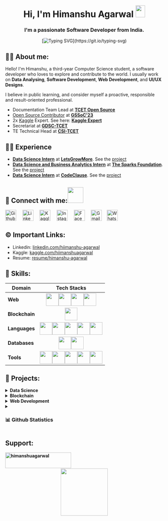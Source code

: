 <h1 align = "center"> Hi, I'm Himanshu Agarwal <img src="https://raw.githubusercontent.com/MartinHeinz/MartinHeinz/master/wave.gif" width="30px" height="38"></h1>
<h3 align="center">I'm a passionate Software Developer from India.</h3>
<div align="center">

  [![Typing SVG](https://readme-typing-svg.demolab.com?font=Fira+Code&size=22&pause=200&color=F70000&center=true&vCenter=true&width=470&lines=Hey!+It's+Himanshu+Agarwal;I'm+a+Software+Developer.;%E2%9D%A4%EF%B8%8F+Data+Analyst+%7C+Python+Developer;I+%E2%9D%A4%EF%B8%8F+DSA.)](https://git.io/typing-svg)
</div>
  
  
##  🙋‍♂️ About me:
Hello! I'm Himanshu, a third-year Computer Science student, a software developer who loves to explore and contribute to the world.
I usually work on **Data Analysing**, **Software Development**, **Web Development**, and **UI/UX Designs**.

I believe in public learning, and consider myself a proactive, responsible and result-oriented professional. 

- Documentation Team Lead at **[TCET Open Source](https://opensource.tcetmumbai.in/)**
- [Open Source Contributor](https://www.linkedin.com/posts/agarwal-himanshu_connections-girlscriptsummerofcode-gssoc-activity-7063382878356684800-6UyV?utm_source=share&utm_medium=member_desktop) at **[GSSoC'23](https://gssoc.girlscript.tech/)**
- 2x [Kaggle](https://www.kaggle.com/) Expert. See here: **[Kaggle Expert](https://www.kaggle.com/hiimanshuagarwal)**
- Secretariat at **[GDSC-TCET](https://www.dsctcet.tech/)**
- TE Technical Head at **[CSI-TCET](https://tcetcsi.github.io/tcetcsi/index.html)**


##  👨‍💻 Experience

- **[Data Science Intern](https://drive.google.com/file/d/1PWHhJqs_bZ05yxPs4qEnbiSw2OMWQUzy/view?usp=share_link)** at **[LetsGrowMore](https://letsgrowmore.in/)**. See the [project](https://github.com/himanshu-03/LGMVIP-DataScience)
- **[Data Science and Business Analytics Intern](https://drive.google.com/file/d/1nFCMda1bdLjNZUE_Wc7gBtDdwtULj-i8/view?usp=sharing)** at **[The Sparks Foundation](https://www.thesparksfoundationsingapore.org/)**. See the [project](https://github.com/himanshu-03/Exploratory-Data-Analysis-IPL)
- **[Data Science Intern](https://drive.google.com/file/d/1xnRnI0V5B_hLzi1nXBbrkv-TshLG-sqo/view?usp=share_link)** at **[CodeClause](https://internship.codeclause.com/)**. See the [project](https://github.com/himanshu-03/CC-NOV-DATA_SCIENCE)



  
## 🔗 Connect with me:<a href="https://gifyu.com/image/Zy2f"><img src="https://github.com/milaan9/milaan9/blob/main/Handshake.gif" width="50px"></a>
</h3> 
    <a href="https://www.github.com/himanshu-03" target="_blank"><img alt="Github" width="35px" src="https://cdn-icons-png.flaticon.com/512/733/733553.png"></a> &nbsp&nbsp&nbsp
    <a href="https://www.linkedin.com/in/agarwal-himanshu" target="_blank"><img alt="LinkedIn" width="35px" src="https://cdn-icons-png.flaticon.com/512/3536/3536505.png"></a> &nbsp&nbsp&nbsp
     <a href="https://www.kaggle.com/hiimanshuagarwal" target="_blank"><img alt="Kaggle" width="35px" src="https://img.icons8.com/external-tal-revivo-color-tal-revivo/512/external-kaggle-an-online-community-of-data-scientists-and-machine-learners-owned-by-google-logo-color-tal-revivo.png"></a> &nbsp&nbsp&nbsp
    <a href="https://www.instagram.com/_._hiimanshu_._" target="_blank"><img alt="Instagram" width="35px" src="https://cdn-icons-png.flaticon.com/512/1384/1384063.png"></a> &nbsp&nbsp&nbsp
    <a href="https://www.facebook.com/profile.php?id=100089528615302" target="_blank"><img alt="Facebook" width="35px" src="https://upload.wikimedia.org/wikipedia/commons/5/51/Facebook_f_logo_%282019%29.svg"></a> &nbsp&nbsp&nbsp
    <a href="mailto:himanshuaaagarwal2002@gmail.com" target="_blank"><img alt="Gmail" width="35px" src="https://cdn-icons-png.flaticon.com/512/5968/5968534.png"></a>&nbsp&nbsp&nbsp
    <a href="https://api.whatsapp.com/send/?phone=%2B919967432086&text&type=phone_number&app_absent=0" target="_blank"><img alt="Whatsapp" width="35px" src="https://cdn-icons-png.flaticon.com/512/5968/5968841.png"></a>   
</p> 


## ©️ Important Links:

- Linkedin: [linkedin.com/hiimanshu-agarwal](https://linkedin.com/in/hiimanshu-agarwal)
- Kaggle: [kaggle.com/hiimanshuagarwal](https://www.kaggle.com/hiimanshuagarwal)
- Resume: [resume/himanshu-agarwal](https://drive.google.com/file/d/1j4ibK36ypsBjmejYUREvSWVR6J6wciiW/view?usp=share_link)


## 🚀 Skills:
Domain | Tech Stacks
-------- | :-------:
**Web** | <img src="https://cdn-icons-png.flaticon.com/512/1126/1126012.png" width="40px"><img src="https://cdn-icons-png.flaticon.com/512/174/174854.png" width="40px"><img src="https://cdn-icons-png.flaticon.com/512/732/732190.png" width="40px"><img src="https://cdn-icons-png.flaticon.com/512/5968/5968292.png" width="40px">
**Blockchain** | <img src="https://cdn-icons-png.flaticon.com/512/4125/4125334.png" width="40px">
**Languages** | <img src="https://cdn-icons-png.flaticon.com/512/5968/5968350.png" width="40px"><img src="https://cdn-icons-png.flaticon.com/512/5968/5968282.png" width="40px"><img src="https://cdn-icons-png.flaticon.com/512/1199/1199124.png" width="40px"><img src="https://cdn-icons-png.flaticon.com/512/5968/5968322.png" width="40px"><img src="https://cdn-icons-png.flaticon.com/512/6132/6132222.png" width="40px">
**Databases** | <img src="https://cdn-icons-png.flaticon.com/512/4726/4726022.png" width="40px"><img src="https://res.cloudinary.com/crunchbase-production/image/upload/c_lpad,f_auto,q_auto:eco,dpr_1/erkxwhl1gd48xfhe2yld" width="40px">
**Tools** | <img src="https://git-scm.com/images/logos/downloads/Git-Icon-1788C.png" width="40px"><img src="https://uxwing.com/wp-content/themes/uxwing/download/brands-and-social-media/postman-icon.png" width="40px"><img src="https://cdn-icons-png.flaticon.com/512/5968/5968705.png" width="40px"><img src="https://cdn-images-1.medium.com/max/1200/1*A6kkoOVJVpXPWewg8axc5w.png" width="40px"><img src="https://cdn-icons-png.flaticon.com/512/5968/5968472.png" width="40px">


## 🔭 Projects:
<!-- Data Science -->
<details>
  <summary><b>Data Science<b></summary>
  <br/>
    
Project Name | Tech Stack | Source Code | Dataset
------- | :---------: | :--------: | :--------:
Flight Price Prediction | Python, Flask | [Repo](https://github.com/himanshu-03/Flight-Prediction-System) | [Kaggle](https://www.kaggle.com/datasets/jillanisofttech/flight-price-prediction-dataset)
Customer Churn Prediction | Python | [Repo](https://github.com/himanshu-03/CC-NOV-DATA_SCIENCE/tree/main/TASK1-Customer_Churn_Prediction), [Kaggle](https://www.kaggle.com/code/hiimanshuagarwal/customer-churn-prediction) | [Kaggle](https://www.kaggle.com/datasets/hiimanshuagarwal/predictive-maintenance-dataset)
Covid Analysis | Python | [Repo](https://github.com/himanshu-03/CC-NOV-DATA_SCIENCE/tree/main/TASK2-Covid_Analysis), [Kaggle](https://www.kaggle.com/code/hiimanshuagarwal/covid-analysis) | [Kaggle](https://www.kaggle.com/datasets/sudalairajkumar/covid19-in-india)
Exploratory Data Analysis - IPL | Python | [Repo](https://github.com/himanshu-03/Exploratory-Data-Analysis-IPL), [Kaggle](https://www.kaggle.com/code/hiimanshuagarwal/exploratory-data-analysis-sports) | [Kaggle](https://www.kaggle.com/datasets/hiimanshuagarwal/ipl-dataset-2008-2020)
IRIS Flower Classification | Python | [Repo](https://github.com/himanshu-03/LGMVIP-DataScience/tree/main/TASK1_IRIS_Flower_Classification) | Iris Dataset
Stock Market Prediction using LSTM | Python | [Repo](https://github.com/himanshu-03/LGMVIP-DataScience/tree/main/TASK2_Stock_Market_Prediction_LSTM), [Kaggle](https://www.kaggle.com/code/hiimanshuagarwal/stock-market-price-prediction-using-lstm) | [Kaggle](https://www.kaggle.com/datasets/hiimanshuagarwal/nse-tataglobal)
Exploratory Data Analysis on Dataset Terrorism | Python | [Repo](https://github.com/himanshu-03/Power-BI-Analysis-on-Terrorism) | [Kaggle](https://www.kaggle.com/datasets/START-UMD/gtd)
Prediction using Decision Tree Algorithm | Python | [Repo](https://github.com/himanshu-03/LGMVIP-DataScience/tree/main/TASK4_Prediction_using_Decision_Tree_Algorithm) | Iris dataset
Device Failure Analysis | Python | [Repo](https://github.com/himanshu-03/Device-Failure-Analysis) | [Kaggle](https://www.kaggle.com/datasets/hiimanshuagarwal/predictive-maintenance-dataset)
Effective Targetting of Advertisments | Python | [Repo](https://github.com/himanshu-03/Effective-Targetting-of-Advertisments) | [Kaggle](https://www.kaggle.com/datasets/hiimanshuagarwal/advertising-ef)
</details>


<details>
 <summary><b>Blockchain</b></summary>
  <br/>
  
Project Name | Tech Stack | Source Code 
------- | :---------: | :--------: 
The Mutant Planets - NFT | Javascript | [Repo](https://github.com/himanshu-03/NFT-The-Mutant-Planets)
</details>
    
<details>
 <summary><b>Web Development</b></summary>
  <br/>
  
Project Name | Tech Stack | Source Code | Hosting Platform | Website Link
------- | :---------: | :--------: | :--------: | :-----------:
Portfolio Website | ReactJS, Tailwind CSS | [Repo](https://github.com/himanshu-03/portfolio) | Github, Netlify | [Portfolio](https://himanshu-03.github.io/portfolio/)
Covid-19 Dashboard | Python, HTML, CSS | [Repo](https://github.com/himanshu-03/Covid-19-Dashboard) | Streamlit | [Covid-19 Dashboard](https://himanshu-03-covid-19-dashboard-streamlitprofile-a6hwfk.streamlit.app/)
Flight Prediction System | Python, FastAPI | [Repo](https://github.com/himanshu-03/Flight-Price-Prediction-Streamlit) | Streamlit | [Flight Prediction](https://himanshu-03-flight-prediction-system-streamlit-app-fkj7k0.streamlit.app/)
Myntra Clone | HTML, CSS, JS | [Repo](https://github.com/himanshu-03/Myntra-Clone) | GitHub | [Myntra Clone](https://himanshu-03.github.io/Myntra-Clone-UI/)
Ambulance Booking System | Python, HTML, CSS, JS | [Repo](https://github.com/himanshu-03/Ambulance-Booking-System) | Localhost | -
Regex Matcher | Python, HTML, CSS | [Repo](https://github.com/himanshu-03/Regex-Matcher) | Python Anywhere | [Regex Matcher](http://himanshuagarwal.pythonanywhere.com/)
Notes App | Python, HTML, CSS | [Repo](https://github.com/himanshu-03/Notes-App) | Python Anywhere | [Notes App](http://hiimanshuagarwal.pythonanywhere.com/)
</details>

    
<details> 
  <summary><h3>📊 Github Statistics</h3></summary>
  
<div align = "center">
  
  [![Top Languages](https://github-readme-stats.vercel.app/api/top-langs/?username=himanshu-03&layout=compact&theme=radical&line_height=15)](https://github.com/himashu-03/github-readme-stats)
  <br><br>
  [![GitHub Streak Dark](https://streak-stats.demolab.com?user=himanshu-03&theme=radical)](https://git.io/streak-stats)
</div>   
    </details>
  
## Support:</h3>
<p><a href="https://www.buymeacoffee.com/himanshuagarwal"> <img align="left" src="https://cdn.buymeacoffee.com/buttons/v2/default-yellow.png" height="50" width="210" alt="himanshuagarwal" /></a></p><br><br>
<br>
<div align = "center">

  <img src = "https://komarev.com/ghpvc/?username=himanshu-03&color=red&style=flat-square" width=150px>
</div>
